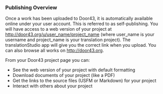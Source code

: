 
### Publishing Overview

Once a work has been uploaded to Door43, it is automatically available online under your user account.  This is referred to as self-publishing.  You will have access to a web version of your project at http://door43.org/u/user_name/project_name (where user_name is your username and project_name is your translation project).  The translationStudio app will give you the correct link when you upload.  You can also browse all works on http://door43.org.

From your Door43 project page you can:

* See the web version of your project with default formatting
* Download documents of your project (like a PDF)
* Get the links to the source files (USFM or Markdown) for your project
* Interact with others about your project

